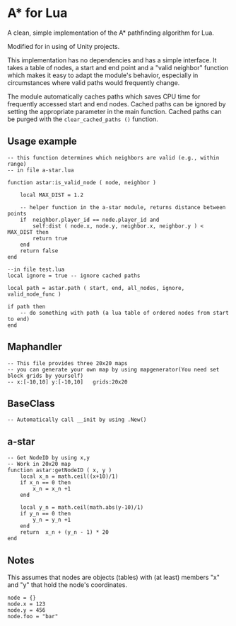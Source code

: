 A* for Lua
==========

A clean, simple implementation of the A* pathfinding algorithm for Lua.

Modified for in using of Unity projects.

This implementation has no dependencies and has a simple interface. It takes a table of nodes, a start and end point and a "valid neighbor" function which makes it easy to adapt the module's behavior, especially in circumstances where valid paths would frequently change.

The module automatically caches paths which saves CPU time for frequently accessed start and end nodes. Cached paths can be ignored by setting the appropriate parameter in the main function. Cached paths can be purged with the `clear_cached_paths ()` function.

## Usage example ##

	-- this function determines which neighbors are valid (e.g., within range) 
	-- in file a-star.lua
	
	function astar:is_valid_node ( node, neighbor ) 
	
		local MAX_DIST = 1.2
			
		-- helper function in the a-star module, returns distance between points
		if 	neighbor.player_id == node.player_id and 
			self:dist ( node.x, node.y, neighbor.x, neighbor.y ) < MAX_DIST then
			return true
		end
		return false
	end
	
	--in file test.lua
	local ignore = true -- ignore cached paths
	
	local path = astar.path ( start, end, all_nodes, ignore, valid_node_func )
	
	if path then
		-- do something with path (a lua table of ordered nodes from start to end)
	end
	
## Maphandler ##
	
	-- This file provides three 20x20 maps
	-- you can generate your own map by using mapgenerator(You need set block grids by yourself)
	-- x:[-10,10] y:[-10,10]   grids:20x20
	
## BaseClass ##
	
	-- Automatically call __init by using .New()
	
## a-star ##
	
	-- Get NodeID by using x,y
	-- Work in 20x20 map
	function astar:getNodeID ( x, y )
		local x_n = math.ceil((x+10)/1)
		if x_n == 0 then
			x_n = x_n +1
		end

		local y_n = math.ceil(math.abs(y-10)/1)
		if y_n == 0 then
			y_n = y_n +1
		end
		return  x_n + (y_n - 1) * 20 
	end
	
	
## Notes ##

This assumes that nodes are objects (tables) with (at least) members "x" and "y" that hold the node's coordinates.

	node = {}
	node.x = 123
	node.y = 456
	node.foo = "bar"
